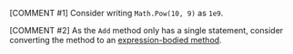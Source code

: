 [COMMENT #1]
Consider writing `Math.Pow(10, 9)` as `1e9`.

[COMMENT #2]
As the `Add` method only has a single statement, consider converting the method to an [expression-bodied method](https://docs.microsoft.com/en-us/dotnet/csharp/programming-guide/statements-expressions-operators/expression-bodied-members#methods).
